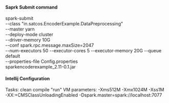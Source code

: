 #### Saprk Submit command
spark-submit \
  --class "in.satcos.EncoderExample.DataPreprocessing" \
  --master yarn \
  --deploy-mode cluster \
  --driver-memory 10G \
  --conf spark.rpc.message.maxSize=2047 \
  --num-executors 50 --executor-cores 5 --executor-memory 20G --queue default \
  --properties-file  Config.properties \
  sparkencoderexample_2.11-0.1.jar
  
#### Intellij Configuration
Tasks: clean compile "run"
VM parameters: -Xms512M -Xmx1024M -Xss1M -XX:+CMSClassUnloadingEnabled -Dspark.master=spark://localhost:7077
